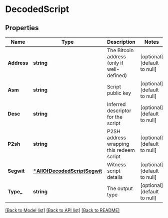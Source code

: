 # DecodedScript

## Properties
Name | Type | Description | Notes
------------ | ------------- | ------------- | -------------
**Address** | **string** | The Bitcoin address (only if well-defined) | [optional] [default to null]
**Asm** | **string** | Script public key | [optional] [default to null]
**Desc** | **string** | Inferred descriptor for the script | [optional] [default to null]
**P2sh** | **string** | P2SH address wrapping this redeem script | [optional] [default to null]
**Segwit** | [***AllOfDecodedScriptSegwit**](AllOfDecodedScriptSegwit.md) | Witness script details | [optional] [default to null]
**Type_** | **string** | The output type | [optional] [default to null]

[[Back to Model list]](../README.md#documentation-for-models) [[Back to API list]](../README.md#documentation-for-api-endpoints) [[Back to README]](../README.md)

